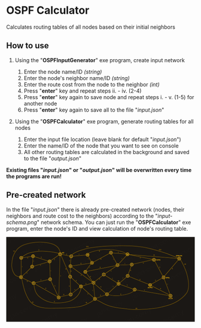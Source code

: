 # OSPF Calculator
Calculates routing tables of all nodes based on their initial neighbors

## How to use
 1. Using the "**OSPFInputGenerator**" exe program, create input network
	 1. Enter the node name/ID *(string)*
	 2. Enter the node's neighbor name/ID *(string)*
	 3. Enter the route cost from the node to the neighbor *(int)*
	 4. Press "**enter**" key and repeat steps ii. - iv. (2-4)
	 5. Press "**enter**" key again to save node and repeat steps i. - v. (1-5) for another node
	 6. Press "**enter**" key again to save all to the file "*input.json*"

 2. Using the "**OSPFCalculator**" exe program, generate routing tables for all nodes
	 1. Enter the input file location (leave blank for default "*input.json*")
	 2. Enter the name/ID of the node that you want to see on console
	 3. All other routing tables are calculated in the background and saved to the file "*output.json*"

**Existing files "*input.json*" or "*output.json*" will be overwritten every time the programs are run!**

## Pre-created network
In the file "*input.json*" there is already pre-created network (nodes, their neighbors and route cost to the neighbors) according to the "*input-schema.png*" network schema. You can just run the "**OSPFCalculator**" exe program, enter the node's ID and view calculation of node's routing table.

![Pre-created network schema](https://raw.githubusercontent.com/Thewest123/OSPF/master/input-schema.png)
